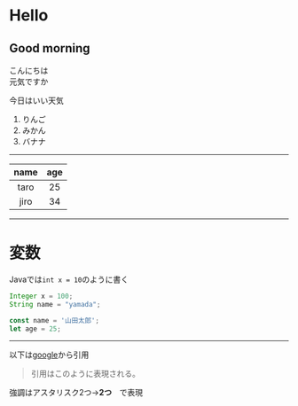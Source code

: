# Hello
## Good morning
こんにちは  
元気ですか

今日はいい天気

1. りんご
1. みかん
1. バナナ
---
| name | age |
|:---:|:---:|
| taro | 25 |
| jiro | 34 |
---
# 変数  
Javaでは`int x = 10`のように書く
```Java
Integer x = 100;
String name = "yamada";
```
```javascript
const name = '山田太郎';
let age = 25;
```

---
以下は[google](google.com)から引用
>引用はこのように表現される。

強調はアスタリスク2つ→**2つ**　で表現